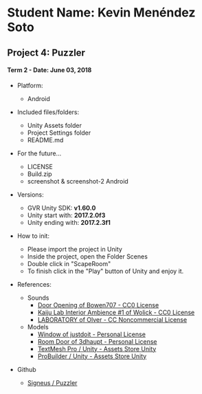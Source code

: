 # Student Name: Kevin Menéndez Soto
## Project 4: Puzzler
#### Term 2 - Date: June 03, 2018

- Platform:
	- Android

- Included files/folders:
	- Unity Assets folder
	- Project Settings folder
	- README.md
- For the future...
	- LICENSE
	- Build.zip
	- screenshot & screenshot-2 Android

- Versions:
	- GVR Unity SDK: **v1.60.0**
	- Unity start with: **2017.2.0f3**
	- Unity ending with: **2017.2.3f1**

- How to init:
	- Please import the project in Unity
	- Inside the project, open the Folder Scenes
	- Double click in "ScapeRoom"
	- To finish click in the "Play" button of Unity and enjoy it.
	
- References:
	- Sounds
		- [Door Opening of Bowen707 - CC0 License](https://freesound.org/people/Bowen707/sounds/418215/)
		- [Kaiju Lab Interior Ambience #1 of Wolick - CC0 License](https://freesound.org/people/wolick/sounds/191852/)
		- [LABORATORY of Olver - CC Noncommercial License](https://freesound.org/people/olver/sounds/420899/)
	- Models
		- [Window of justdoit - Personal License](https://free3d.com/3d-model/window-29094.html)
		- [Room Door of 3dhaupt - Personal License](https://free3d.com/3d-model/room-door-94798.html)
		- [TextMesh Pro / Unity - Assets Store Unity](https://assetstore.unity.com/packages/essentials/beta-projects/textmesh-pro-84126)
		- [ProBuilder / Unity - Assets Store Unity](https://assetstore.unity.com/packages/tools/modeling/probuilder-111418)


- Github
	- [Signeus / Puzzler](https://github.com/signeus/vrnd-puzzler-by-kevin-menendez-soto)